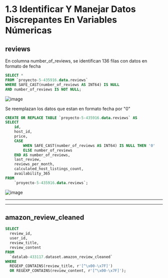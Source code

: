 # **1.3 Identificar Y Manejar Datos Discrepantes En Variables Númericas**

## **reviews**

En columna number_of_reviews, se identifican 136 filas con datos en formato de fecha 

```sql
SELECT *
FROM `proyecto-5-435916.data.reviews`
WHERE SAFE_CAST(number_of_reviews AS INT64) IS NULL
AND number_of_reviews IS NOT NULL;
```

![image](https://github.com/user-attachments/assets/4884c785-af12-42bb-a38e-f7b5ce00571c)

Se reemplazan los datos que estan en formato fecha por "0"
```sql
CREATE OR REPLACE TABLE `proyecto-5-435916.data.reviews` AS
SELECT 
    id,
    host_id,
    price,
    CASE 
        WHEN SAFE_CAST(number_of_reviews AS INT64) IS NULL THEN '0'
        ELSE number_of_reviews
    END AS number_of_reviews,
    last_review,
    reviews_per_month,
    calculated_host_listings_count,
    availability_365
FROM 
    `proyecto-5-435916.data.reviews`;
```

![image](https://github.com/user-attachments/assets/600a5ecf-e536-427e-9c1f-aa73c94d80dd)


----------------------------------
----------------------------------

## **amazon_review_cleaned**

```sql
SELECT 
  review_id, 
  user_id, 
  review_title, 
  review_content
FROM 
  `datalab-433117.dataset.amazon_review_cleaned`
WHERE 
  REGEXP_CONTAINS(review_title, r'[^\x00-\x7F]') 
  OR REGEXP_CONTAINS(review_content, r'[^\x00-\x7F]');
```
